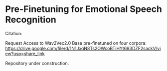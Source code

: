 # Pre-Finetuning for Emotional Speech Recognition

Citation:

Request Access to Wav2Vec2.0 Base pre-finetuned on four corpora: https://drive.google.com/file/d/1N1JxqN8Ts2OWcoBTiHYt693DZF2sackV/view?usp=share_link

Repository under construction.
